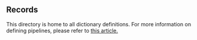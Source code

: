 
## Records

This directory is home to all dictionary definitions. For more information on defining pipelines, please refer to [this article.](https://pages.github.boozallencsn.com/aissemble/aissemble/aissemble/current/record-metamodel.html)